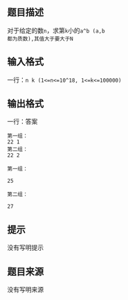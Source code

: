 


## 题目描述
对于给定的数<code>n</code>，求第<code>k</code>小的<code>a^b (a,b 都为质数),其值大于要大于N</code>

## 输入格式
一行：<code>n k (1<=n<=10^18, 1<=k<=100000)</code>

## 输出格式
一行：答案

```input1
第一组：
22 1
第二组：
22 2

```
```output1
第一组：

25

第二组：

27
```

## 提示
没有写明提示
## 题目来源
没有写明来源


